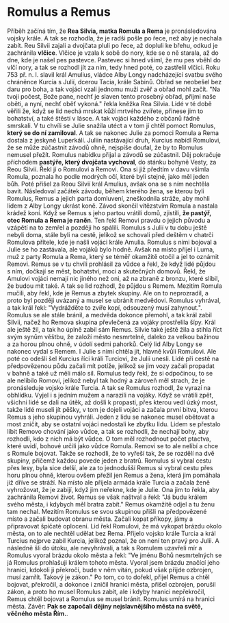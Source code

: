 # Romulus a Remus

Příběh začíná tím, že **Rea Silvia, matka Romula a Rema** je pronásledována vojsky krále. A tak se rozhodla, že je radši pošle po řece, než aby je nechala zabít. Reu Silvii zajali a dvojčata pluli po řece, až dopluli ke břehu, odkud je zachránila **vlčice**. Vlčice je vzala k sobě do nory, kde se o ně starala, až do dne, kde je našel pes pastevce. Pastevec si hned všiml, že mu pes vběhl do vlčí nory, a tak se rozhodl jít za ním, tedy hned poté, co zastřelil vlčici. 
Roku 753 př. n. l. slavil král Amulius, vládce Alby Longy nadcházející svatbu svého chráněnce Kurcia s Julií, dcerou Tacia, krále Sabinů. Obřad se neobešel bez daru pro boha, a tak vojáci vzali jednomu muži zvěř a obřad mohl začít. "Na tvoji počest, Bože pane, nechť je slaven tento prosebný obřad, přijmi naše oběti, a nyní, nechť oběť vykoná." řekla kněžka Rea Silvia. Lidé v té době věřili že, když se lid nechá mrskat kůží mrtvého zvířete, přinese jim to bohatství, a také štěstí v lásce. A tak vojáci každého z občanů řádně smrskali. 
V tu chvíli se Julie snažila utéct a v tom jí chtěl pomoct Romulus, **který se do ní zamiloval**. A tak se nakonec Julie za pomoci Romula a Rema dostala z jeskyně Luperkálí. Juliin nastávající druh, Kurcius nabídl Romulovi, že se může zúčastnit závodů ohně, nejspíše doufal, že by to Romulus nemusel přežít. Romulus nabídku přijal a závodů se zúčastnil. 
Děj pokračuje příchodem **pastýře, který dvojčata vychoval**, do stánku bohyně Vesty, za Reou Silvií. Řekl jí o Romulovi a Removi. Ona si již předtím v davu všimla Romula, poznala ho podle modrých očí, které byli stejné, jako měl jeden bůh. Poté přišel za Reou Silvií král Amulius, avšak ona se s ním nechtěla bavit. Následoval začátek závodu, během kterého žena, se kterou byli Romulus, Remus a jejich parta domluvení, zneškodnila stráže, aby mohli lidem z Alby Longy ukrást koně. Závod skončil vítězstvím Romula a nastala krádež koní. Když se Remus s jeho partou vrátili domů, zjistili, **že pastýř, otec Romula a Rema je raněn**. Ten řekl Removi pravdu o jejich původu a vzápětí na to zemřel a později ho spálili. Romulus s Julií v tu dobu ještě nebyli doma, stále byli na cestě, jelikož se schovali před deštěm v chatrči Romulova přítele, kde je našli vojáci krále Amulia. Romulus s nimi bojoval a Julie se ho zastávala, ale vojáků bylo hodně. Avšak na místo přijel i Luma, muž z party Romula a Rema, který se téměř okamžitě otočil a jel to oznámit Removi. Remus se v tu chvíli prohlásil za vůdce a řekl, že když lidé půjdou s ním, dočkají se měst, bohatství, moci a skutečných domovů. Řekl, že Amulovi vojáci nemají nic jiného než oni, až na zbraně z bronzu, které slíbil, že budou mít také. A tak se lid rozhodl, že půjdou s Remem. Mezitím Romula mučili, aby řekl, kde je Remus a zbytek skupiny. Ale on to neprozradil, a proto byl později uvázaný a musel se ubránit medvědovi. Romulus vyhrával, a tak král řekl: "Vydrážděte to zvíře kopí, odsouzený musí zahynout.". Romulus se ale stále bránil, a medvěda dokonce přemohl, a tak král zabil Silvii, načež ho Remova skupina převlečená za vojáky prostřelila šípy. Král ale ještě žil, a tak ho úplně zabil sám Remus. Silvie také ještě žila a stihla říct svým synům věštbu, že založí město nesmrtelné, daleko za velkou bažinou a za horou plnou ohně, v údolí sedmi pahorků. Celý lid Alby Longy se nakonec vydal s Remem. I Julie s nimi chtěla jít, hlavně kvůli Romulovi. Ale poté co odešli šel Kurcius říci králi Turciovi, že Julii unesli. Lidé při cestě na předpovězenou půdu začali mít potíže, jelikož se jim vozy začali propadat v bahně a také už měli málo sil. Romulus tedy řekl, že si odpočinou, to se ale nelíbilo Romovi, jelikož nebyl tak hodný a zároveň měl strach, že je pronásleduje vojsko krále Turcia. A tak se Romulus rozhodl, že vyrazí na obhlídku. Vyjel i s jedním mužem a narazili na vojáky. Když se vrátili zpět, všichni lidé se dali na útěk, až došli k propasti, přes kterou vedl úzký most, takže lidé museli jít pěšky, v tom je dojeli vojáci a začala první bitva, kterou Remus s jeho skupinou vyhráli. Jeden z lidu se nakonec musel obětovat a most zničit, aby se ostatní vojáci nedostali ke zbytku lidu. Lidem se přestalo líbit Removo chování jako vůdce, a tak se rozhodli, že nechají bohy, aby rozhodli, kdo z nich má být vůdce. O tom měl rozhodnout počet ptactva, které uvidí, bohové určili jako vůdce Romula. Removi se to ale nelíbí a chce s Romule bojovat. Takže se rozhodli, že to vyřeší tak, že se rozdělí na dvě skupiny, přičemž každou povede jeden z bratrů. Romulus si vybral cestu přes lesy, byla sice delší, ale za to jednodušší Remus si vybral cestu přes horu plnou ohně, kterou ovšem přežil jen Remus a žena, která jim pomáhala již dříve se stráží. Na místo ale přijela armáda krále Turcia a začala ženě vyhrožovat, že je zabijí, když jim neřekne, kde je Julie. Ona jim to řekla, aby zachránila Removi život. Remus se však naštval a řekl: "Já budu králem svého města, i kdybych měl bratra zabít." Remus okamžitě odjel a tu ženu tam nechal. Mezitím Romulus se svou skupinou přišli na předpovězené místo a začali budovat obranu města. Začali kopat příkopy, jámy a připravovat špičaté oplocení. Lid řekl Romulovi, že má vykopat brázdu okolo města, on to ale nechtěl udělat bez Rema. Přijelo vojsko krále Turcia a král Turcius nejprve zabil Kurcia, jelikož poznal, že on není ten pravý pro Julii. A následně šli do útoku, ale nevyhrávali, a tak s Romulem uzavřeli mír a Romulus vyoral brázdu okolo města a řekl: "Ve jménu Bohů nesmrtelných se já Romulus prohlašuji králem tohoto města. Vyoral jsem brázdu značící jeho hranici, kdokoli ji překročí, bude v něm vítán, pokud však přijde ozbrojen, musí zamřít. Takový je zákon." Po tom, co to dořekl, přijel Remus a chtěl bojovat, překročil, a dokonce i zničil hranici města, přišel ozbrojen, porušil zákon, a proto ho musel Romulus zabít, ale i kdyby hranici nepřekročil, Remus chtěl bojovat a Romulus se musel bránit. Romulus umírá na hranici města. Závěr: **Pak se započali dějiny nejslavnějšího města na světě, věčného města Řím.**.